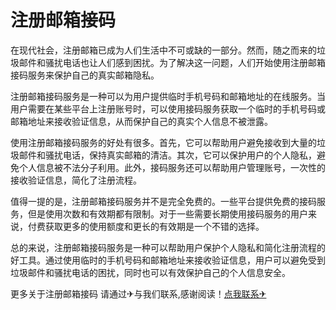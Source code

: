# 注册邮箱接码

在现代社会，注册邮箱已成为人们生活中不可或缺的一部分。然而，随之而来的垃圾邮件和骚扰电话也让人们感到困扰。为了解决这一问题，人们开始使用注册邮箱接码服务来保护自己的真实邮箱隐私。

注册邮箱接码服务是一种可以为用户提供临时手机号码和邮箱地址的在线服务。当用户需要在某些平台上注册账号时，可以使用接码服务获取一个临时的手机号码或邮箱地址来接收验证信息，从而保护自己的真实个人信息不被泄露。

使用注册邮箱接码服务的好处有很多。首先，它可以帮助用户避免接收到大量的垃圾邮件和骚扰电话，保持真实邮箱的清洁。其次，它可以保护用户的个人隐私，避免个人信息被不法分子利用。此外，接码服务还可以帮助用户管理账号，一次性的接收验证信息，简化了注册流程。

值得一提的是，注册邮箱接码服务并不是完全免费的。一些平台提供免费的接码服务，但是使用次数和有效期都有限制。对于一些需要长期使用接码服务的用户来说，付费获取更多的使用额度和更长的有效期是一个不错的选择。

总的来说，注册邮箱接码服务是一种可以帮助用户保护个人隐私和简化注册流程的好工具。通过使用临时的手机号码和邮箱地址来接收验证信息，用户可以避免受到垃圾邮件和骚扰电话的困扰，同时也可以有效保护自己的个人信息安全。

更多关于注册邮箱接码 请通过✈与我们联系,感谢阅读！[点我联系✈](https://www.k02.cc)